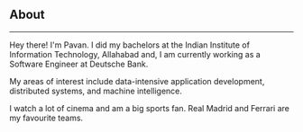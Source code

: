 ## About
-------------------------

<p>Hey there! I'm Pavan. I did my bachelors at the Indian Institute of Information Technology, Allahabad and, I am currently working as a Software Engineer at Deutsche Bank.</p>
<p>My areas of interest include data-intensive application development, distributed systems, and machine intelligence.</p>
<p>I watch a lot of cinema and am a big sports fan. Real Madrid and Ferrari are my favourite teams.</p>